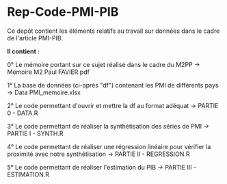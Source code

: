 # Rep-Code-PMI-PIB

Ce depôt contient les éléments relatifs au travail sur données dans le cadre de l'article PMI-PIB. 

**Il contient :**

0° Le mémoire portant sur ce sujet réalisé dans le cadre du M2PP -> Memoire M2 Paul FAVIER.pdf

1° La base de données (ci-après "df") contenant les PMI de différents pays -> Data PMI_memoire.xlsx

2° Le code permettant d'ouvrir et mettre la df au format adéquat -> PARTIE 0 - DATA.R

3° Le code permettant de réaliser la synthétisation des séries de PMI -> PARTIE I - SYNTH.R

4° Le code permettant de réaliser une régression linéaire pour vérifier la proximité avec notre synthétisation -> PARTIE II - REGRESSION.R

5° Le code permettant de réaliser l'estimation du PIB -> PARTIE III - ESTIMATION.R
